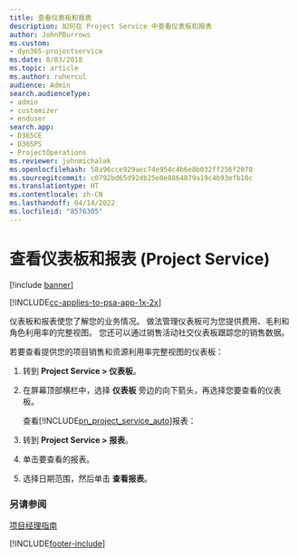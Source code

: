 ```yaml
---
title: 查看仪表板和报表
description: 如何在 Project Service 中查看仪表板和报表
author: JohnPBurrows
ms.custom:
- dyn365-projectservice
ms.date: 8/03/2018
ms.topic: article
ms.author: ruhercul
audience: Admin
search.audienceType:
- admin
- customizer
- enduser
search.app:
- D365CE
- D365PS
- ProjectOperations
ms.reviewer: johnmichalak
ms.openlocfilehash: 58a96cce929aec74e954c4b6e8b032ff256f2070
ms.sourcegitcommit: c0792bd65d92db25e0e8864879a19c4b93efb10c
ms.translationtype: HT
ms.contentlocale: zh-CN
ms.lasthandoff: 04/14/2022
ms.locfileid: "8576305"
---
```

# <a name="view-dashboards-and-reports-project-service"></a>查看仪表板和报表 (Project Service)

[!include [banner](../includes/psa-now-project-operations.md)]

[!INCLUDE[cc-applies-to-psa-app-1x-2x](../includes/cc-applies-to-psa-app-1x-2x.md)]

仪表板和报表使您了解您的业务情况。 做法管理仪表板可为您提供费用、毛利和角色利用率的完整视图。 您还可以通过销售活动社交仪表板跟踪您的销售数据。  
  
 若要查看提供您的项目销售和资源利用率完整视图的仪表板：  
  
1. 转到 **Project Service > 仪表板**。  
  
2. 在屏幕顶部横栏中，选择 **仪表板** 旁边的向下箭头，再选择您要查看的仪表板。  
  
   查看[!INCLUDE[pn_project_service_auto](../includes/pn-project-service-auto.md)]报表：  
  
3. 转到 **Project Service > 报表**。  
  
4. 单击要查看的报表。  
  
5. 选择日期范围，然后单击 **查看报表**。  
  
### <a name="see-also"></a>另请参阅  
 [项目经理指南](../psa/project-manager-guide.md)


[!INCLUDE[footer-include](../includes/footer-banner.md)]
